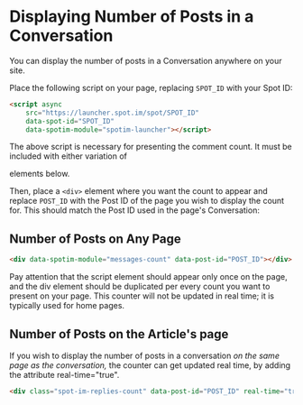 # Displaying Number of Posts in a Conversation

You can display the number of posts in a Conversation anywhere on your site.

Place the following script on your page, replacing `SPOT_ID` with your Spot ID:

```html
<script async
    src="https://launcher.spot.im/spot/SPOT_ID"
    data-spot-id="SPOT_ID"
    data-spotim-module="spotim-launcher"></script>
```

The above script is necessary for presenting the comment count. It must be included with either variation of <div> elements below.

Then, place a `<div>` element where you want the count to appear and replace `POST_ID` with the Post ID of the page you wish to display the count for. This should match the Post ID used in the page's Conversation:

## Number of Posts on Any Page

```html
<div data-spotim-module="messages-count" data-post-id="POST_ID"></div>
```
Pay attention that the script element should appear only once on the page, and the div element should be duplicated per every count you want to present on your page. This counter will not be updated in real time; it is typically used for home pages. 

## Number of Posts on the Article's page
If you wish to display the number of posts in a conversation *on the same page as the conversation,* the counter can get updated real time, by adding the attribute real-time="true".

```html
<div class="spot-im-replies-count" data-post-id="POST_ID" real-time="true"></div>
```
